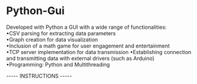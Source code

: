 # Python-Gui
Developed with Python a GUI with a wide range of functionalities:                                                                                                           
•CSV parsing for extracting data parameters                                                                                                                                 
•Graph creation for data visualization                                                                                                                                      
•Inclusion of a math game for user engagement and entertainment                                                                                                             
•TCP server implementation for data transmission
•Establishing connection and transmitting data with external drivers (such as Arduino)                                                                                      
•Programming: Python and Multithreading                                                                                                                                     

-----   INSTRUCTIONS   -----


